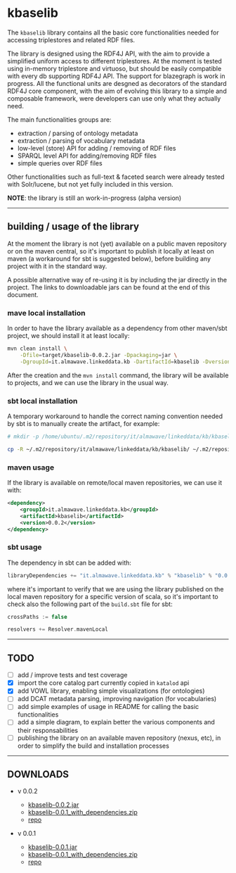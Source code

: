 kbaselib
==============

The `kbaselib` library contains all the basic core functionalities needed for accessing triplestores and related RDF files.

The library is designed using the RDF4J API, with the aim to provide a simplified uniform access to different triplestores. At the moment is tested using in-memory triplestore and virtuoso, but should be easily compatible with every db supporting RDF4J API. The support for blazegraph is work in progress.
All the functional units are desgned as decorators of the standard RDF4J core component, with the aim of evolving this library to a simple and composable framework, were developers can use only what they actually need.

The main functionalities groups are:

+ extraction / parsing of ontology metadata
+ extraction / parsing of vocabulary metadata
+ low-level (store) API for adding / removing of RDF files
+ SPARQL level API for adding/removing RDF files
+ simple queries over RDF files

Other functionalities such as full-text & faceted search were already tested with Solr/lucene, but not yet fully included in this version.

**NOTE**: the library is still an work-in-progress (alpha version)

----

## building / usage of the library

At the moment the library is not (yet) available on a public maven repository or on the maven central, so it's important to publish it locally at least on maven (a workaround for sbt is suggested below), before building any project with it in the standard way.

A possible alternative way of re-using it is by including the jar directly in the project. The links to downloadable jars can be found at the end of this document.

### mave local installation

In order to have the library available as a dependency from other maven/sbt project, we should install it at least locally:

```bash
mvn clean install \
	-Dfile=target/kbaselib-0.0.2.jar -Dpackaging=jar \
	-DgroupId=it.almawave.linkeddata.kb -DartifactId=kbaselib -Dversion=0.0.2 
```

After the creation and the `mvn install` command, the library will be available to projects, and we can use the library in the usual way.


### sbt local installation

A temporary workaround to handle the correct naming convention needed by sbt is to manually create the artifact, for example:

```bash
# mkdir -p /home/ubuntu/.m2/repository/it/almawave/linkeddata/kb/kbaselib_2.11.8/0.0.2/

cp -R ~/.m2/repository/it/almawave/linkeddata/kb/kbaselib/ ~/.m2/repository/it/almawave/linkeddata/kb/kbaselib_2.11.8/
```



### maven usage

If the library is available on remote/local maven repositories, we can use it with:

```xml
<dependency>
	<groupId>it.almawave.linkeddata.kb</groupId>
	<artifactId>kbaselib</artifactId>
	<version>0.0.2</version>
</dependency>
```

### sbt usage

The dependency in sbt can be added with:
```scala
libraryDependencies += "it.almawave.linkeddata.kb" % "kbaselib" % "0.0.2"
```

where it's important to verify that we are using the library published on the local maven repository for a specific version of scala, so it's important to check also the following part of the `build.sbt` file for sbt:

```scala
crossPaths := false

resolvers += Resolver.mavenLocal
```

* * *

## TODO

- [ ] add / improve tests and test coverage
- [x] import the core catalog part currently copied in `katalod` api
- [x] add VOWL library, enabling simple visualizations (for ontologies)
- [ ] add DCAT metadata parsing, improving navigation (for vocabularies)
- [ ] add simple examples of usage in README for calling the basic functionalities
- [ ] add a simple diagram, to explain better the various components and their responsabilities
- [ ] publishing the library on an available maven repository (nexus, etc), in order to simplify the build and installation processes

* * *

## DOWNLOADS

+ v 0.0.2
	- [kbaselib-0.0.2.jar](https://bitbucket.org/awodata/kbaselib/downloads/kbaselib-0.0.2.jar)
	- [kbaselib-0.0.1_with_dependencies.zip](https://bitbucket.org/awodata/kbaselib/downloads/kbaselib-0.0.1_with_dependencies.zip)
	- [repo](https://bitbucket.org/awodata/kbaselib/get/e07936e6a335.zip)

+ v 0.0.1
	- [kbaselib-0.0.1.jar](https://bitbucket.org/awodata/kbaselib/downloads/kbaselib-0.0.1.jar)
	- [kbaselib-0.0.1_with_dependencies.zip](https://bitbucket.org/awodata/kbaselib/downloads/kbaselib-0.0.1_with_dependencies.zip)
	- [repo](https://bitbucket.org/awodata/kbaselib/get/d05c14e704b0.zip)

